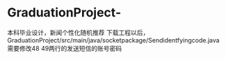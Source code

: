 # GraduationProject-
本科毕业设计，新闻个性化随机推荐
下载工程以后，GraduationProject/src/main/java/socketpackage/Sendidentfyingcode.java 需要修改48 49两行的发送短信的账号密码
